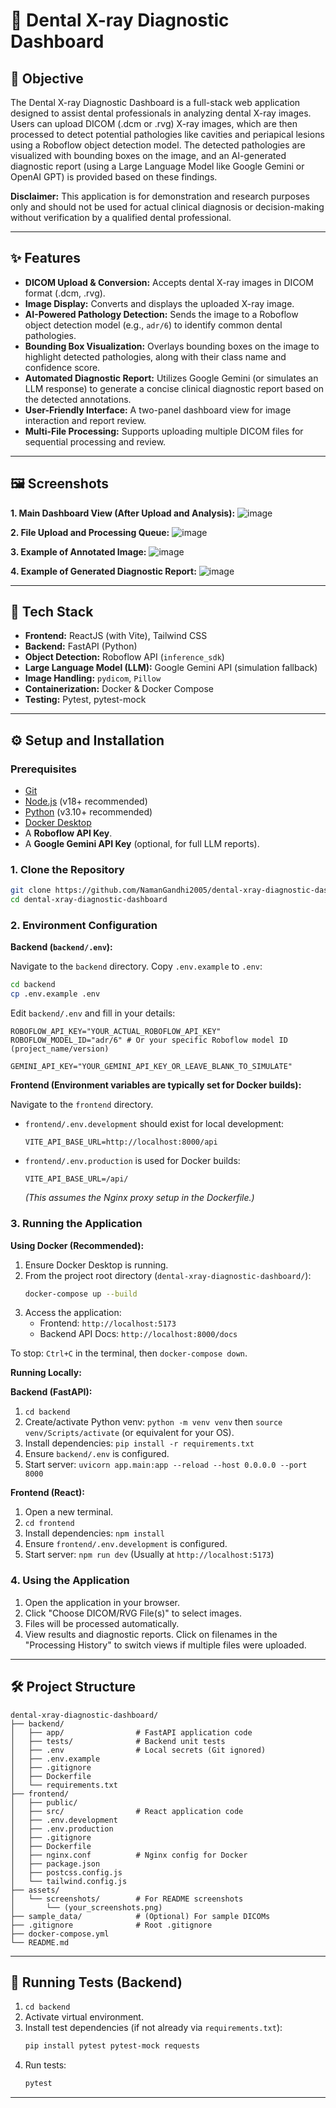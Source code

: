 # 🦷 Dental X-ray Diagnostic Dashboard

## 🎯 Objective


The Dental X-ray Diagnostic Dashboard is a full-stack web application designed to assist dental professionals in analyzing dental X-ray images. Users can upload DICOM (.dcm or .rvg) X-ray images, which are then processed to detect potential pathologies like cavities and periapical lesions using a Roboflow object detection model. The detected pathologies are visualized with bounding boxes on the image, and an AI-generated diagnostic report (using a Large Language Model like Google Gemini or OpenAI GPT) is provided based on these findings.

**Disclaimer:** This application is for demonstration and research purposes only and should not be used for actual clinical diagnosis or decision-making without verification by a qualified dental professional.

---

## ✨ Features

*   **DICOM Upload & Conversion:** Accepts dental X-ray images in DICOM format (.dcm, .rvg).
*   **Image Display:** Converts and displays the uploaded X-ray image.
*   **AI-Powered Pathology Detection:** Sends the image to a Roboflow object detection model (e.g., `adr/6`) to identify common dental pathologies.
*   **Bounding Box Visualization:** Overlays bounding boxes on the image to highlight detected pathologies, along with their class name and confidence score.
*   **Automated Diagnostic Report:** Utilizes Google Gemini (or simulates an LLM response) to generate a concise clinical diagnostic report based on the detected annotations.
*   **User-Friendly Interface:** A two-panel dashboard view for image interaction and report review.
*   **Multi-File Processing:** Supports uploading multiple DICOM files for sequential processing and review.

---

## 🖼️ Screenshots



**1. Main Dashboard View (After Upload and Analysis):**
   ![image](https://github.com/user-attachments/assets/7e2d343b-ce35-432a-b333-3a42e4bd630c)


**2. File Upload and Processing Queue:**
   ![image](https://github.com/user-attachments/assets/9504263e-9020-46f1-ad61-dfb473ecb1ba)


**3. Example of Annotated Image:**
   ![image](https://github.com/user-attachments/assets/938f9112-72b6-4f1f-b488-de02b8922f96)


**4. Example of Generated Diagnostic Report:**
   ![image](https://github.com/user-attachments/assets/5358980e-fd84-4964-8d5a-86b9eff02230)


---

## 🧱 Tech Stack

*   **Frontend:** ReactJS (with Vite), Tailwind CSS
*   **Backend:** FastAPI (Python)
*   **Object Detection:** Roboflow API (`inference_sdk`)
*   **Large Language Model (LLM):** Google Gemini API (simulation fallback)
*   **Image Handling:** `pydicom`, `Pillow`
*   **Containerization:** Docker & Docker Compose
*   **Testing:** Pytest, pytest-mock

---

## ⚙️ Setup and Installation

### Prerequisites

*   [Git](https://git-scm.com/downloads)
*   [Node.js](https://nodejs.org/) (v18+ recommended)
*   [Python](https://www.python.org/downloads/) (v3.10+ recommended)
*   [Docker Desktop](https://www.docker.com/products/docker-desktop/)
*   A **Roboflow API Key**.
*   A **Google Gemini API Key** (optional, for full LLM reports).

### 1. Clone the Repository

```bash
git clone https://github.com/NamanGandhi2005/dental-xray-diagnostic-dashboard.git
cd dental-xray-diagnostic-dashboard
```

### 2. Environment Configuration

**Backend (`backend/.env`):**

Navigate to the `backend` directory. Copy `.env.example` to `.env`:
```bash
cd backend
cp .env.example .env
```
Edit `backend/.env` and fill in your details:
```env
ROBOFLOW_API_KEY="YOUR_ACTUAL_ROBOFLOW_API_KEY"
ROBOFLOW_MODEL_ID="adr/6" # Or your specific Roboflow model ID (project_name/version)

GEMINI_API_KEY="YOUR_GEMINI_API_KEY_OR_LEAVE_BLANK_TO_SIMULATE"
```

**Frontend (Environment variables are typically set for Docker builds):**

Navigate to the `frontend` directory.
*   `frontend/.env.development` should exist for local development:
    ```env
    VITE_API_BASE_URL=http://localhost:8000/api
    ```
*   `frontend/.env.production` is used for Docker builds:
    ```env
    VITE_API_BASE_URL=/api/
    ```
    *(This assumes the Nginx proxy setup in the Dockerfile.)*

### 3. Running the Application

**Using Docker (Recommended):**

1.  Ensure Docker Desktop is running.
2.  From the project root directory (`dental-xray-diagnostic-dashboard/`):
    ```bash
    docker-compose up --build
    ```
3.  Access the application:
    *   Frontend: `http://localhost:5173`
    *   Backend API Docs: `http://localhost:8000/docs`

To stop: `Ctrl+C` in the terminal, then `docker-compose down`.

**Running Locally:**

**Backend (FastAPI):**
1.  `cd backend`
2.  Create/activate Python venv: `python -m venv venv` then `source venv/Scripts/activate` (or equivalent for your OS).
3.  Install dependencies: `pip install -r requirements.txt`
4.  Ensure `backend/.env` is configured.
5.  Start server: `uvicorn app.main:app --reload --host 0.0.0.0 --port 8000`

**Frontend (React):**
1.  Open a new terminal.
2.  `cd frontend`
3.  Install dependencies: `npm install`
4.  Ensure `frontend/.env.development` is configured.
5.  Start server: `npm run dev` (Usually at `http://localhost:5173`)

### 4. Using the Application

1.  Open the application in your browser.
2.  Click "Choose DICOM/RVG File(s)" to select images.
3.  Files will be processed automatically.
4.  View results and diagnostic reports. Click on filenames in the "Processing History" to switch views if multiple files were uploaded.

---
## 🛠️ Project Structure

```
dental-xray-diagnostic-dashboard/
├── backend/
│   ├── app/                # FastAPI application code
│   ├── tests/              # Backend unit tests
│   ├── .env                # Local secrets (Git ignored)
│   ├── .env.example
│   ├── .gitignore
│   ├── Dockerfile
│   └── requirements.txt
├── frontend/
│   ├── public/
│   ├── src/                # React application code
│   ├── .env.development
│   ├── .env.production
│   ├── .gitignore
│   ├── Dockerfile
│   ├── nginx.conf          # Nginx config for Docker
│   ├── package.json
│   ├── postcss.config.js
│   └── tailwind.config.js
├── assets/
│   └── screenshots/        # For README screenshots
│       └── (your_screenshots.png)
├── sample_data/            # (Optional) For sample DICOMs
├── .gitignore              # Root .gitignore
├── docker-compose.yml
└── README.md
```

---
## 🧪 Running Tests (Backend)

1.  `cd backend`
2.  Activate virtual environment.
3.  Install test dependencies (if not already via `requirements.txt`):
    ```bash
    pip install pytest pytest-mock requests
    ```
4.  Run tests:
    ```bash
    pytest
    ```

---
